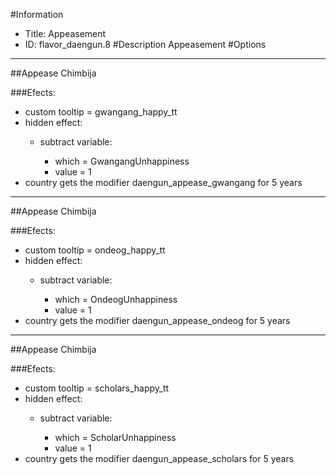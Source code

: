 #Information
 - Title: Appeasement
 - ID: flavor_daengun.8
#Description
Appeasement
#Options

___
##Appease Chimbija

###Efects:<ul><li>custom tooltip = gwangang_happy_tt</li><li>hidden effect:</li><ul><li>subtract variable:</li><ul><li>which = GwangangUnhappiness</li><li>value = 1</li></ul></ul><li>country gets the modifier daengun_appease_gwangang for 5 years</li></ul>

___
##Appease Chimbija

###Efects:<ul><li>custom tooltip = ondeog_happy_tt</li><li>hidden effect:</li><ul><li>subtract variable:</li><ul><li>which = OndeogUnhappiness</li><li>value = 1</li></ul></ul><li>country gets the modifier daengun_appease_ondeog for 5 years</li></ul>

___
##Appease Chimbija

###Efects:<ul><li>custom tooltip = scholars_happy_tt</li><li>hidden effect:</li><ul><li>subtract variable:</li><ul><li>which = ScholarUnhappiness</li><li>value = 1</li></ul></ul><li>country gets the modifier daengun_appease_scholars for 5 years</li></ul>
